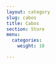 ```yaml
---
layout: category
slug: cabos
title: Cabos
section: Store
menu:
  categories:
    weight: 10

---
```

